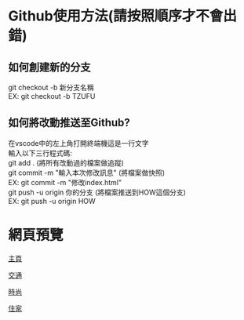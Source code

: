 # Github使用方法(請按照順序才不會出錯)

## 如何創建新的分支
git checkout -b 新分支名稱<br>
EX: git checkout -b TZUFU<br>

## 如何將改動推送至Github?
在vscode中的左上角打開終端機這是一行文字<br>
輸入以下三行程式碼:<br>
git add . (將所有改動過的檔案做追蹤)<br>
git commit -m "輸入本次修改訊息" (將檔案做快照)<br>
EX: git commit -m "修改index.html"<br>
git push -u origin 你的分支 (將檔案推送到HOW這個分支)<br>
EX: git push -u origin HOW<br>


# 網頁預覽
[主頁](https://study4mylife.github.io/Steinlux-Carbon-Footprint/Steinlux-Carbon-Footprint/index.html)

[交通](https://study4mylife.github.io/Steinlux-Carbon-Footprint/Steinlux-Carbon-Footprint/traffic.html)

[時尚](https://study4mylife.github.io/Steinlux-Carbon-Footprint/Steinlux-Carbon-Footprint/fashion.html)

[住家](https://study4mylife.github.io/Steinlux-Carbon-Footprint/Steinlux-Carbon-Footprint/home.html)